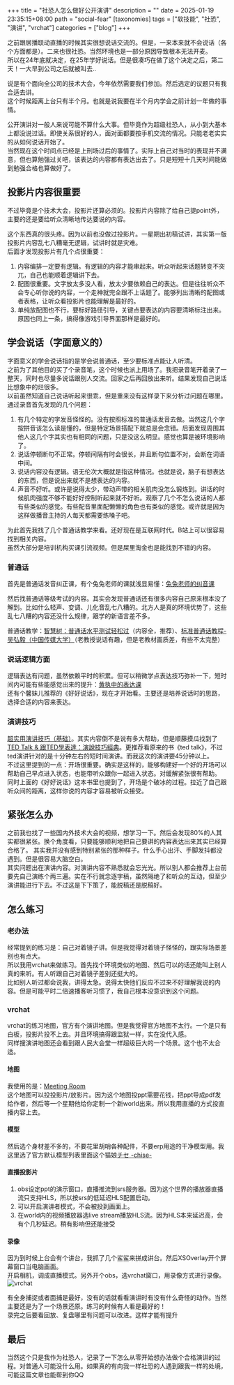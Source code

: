 +++
title = "社恐人怎么做好公开演讲"
description = ""
date = 2025-01-19 23:35:15+08:00
path = "social-fear"
[taxonomies]
tags = ["软技能", "社恐", "演讲", "vrchat"]
categories = ["blog"]
+++

之前跟居播联动直播的时候其实很想说话交流的。但是，一来本来就不会说话（各个方面都是）。二来也很社恐。当然环境也是一部分原因导致根本无法开麦。  
所以在24年底就决定，在25年学好说话。但是很凑巧在做了这个决定之后，第二天！一大早到公司之后就被叫去..

<!-- more -->

说是有个面向全公司的技术大会，今年依然需要我们参加。然后选定的议题只有我合适去讲。  
这个时候距离上台只有半个月。也就是说我要在半个月内学会之前计划一年做的事情。  

公开演讲对一般人来说可能不算什么大事。但毕竟作为超级社恐人，从小到大基本上都没说过话。即使关系很好的人，面对面都要按手机交流的情况。只能老老实实的从如何说话开始了。  
当然现在这个时间点已经是上刑场过后的事情了。实际上自己对当时的表现并不满意，但也算勉强过关吧，该表达的内容都有表达出去了。只是短短十几天时间能做到勉强合格也算做好了。  

## 投影片内容很重要

不过毕竟是个技术大会，投影片还算必须的。投影片内容除了给自己提point外，主要的还是要给听众清晰地传达要说的内容。  

这个东西真的很头疼。因为以前也没做过投影片。一星期出初稿试讲，其实第一版投影片内容乱七八糟毫无逻辑，试讲时就是灾难。  
后面才发现投影片有几个点很重要：  
1. 内容编排一定要有逻辑。有逻辑的内容才能串起来。听众听起来话题转变不突兀，自己也能顺着逻辑讲下去。  
2. 配图很重要。文字放太多没人看，放太少要依赖自己的表达。但是往往听众不会专心听你说的内容，一个走神就完全跟不上话题了。能够列出清晰的配图或者表格，让听众看投影片也能理解是最好的。  
3. 单纯放配图也不行，要标好路径引导，关键点要表达的内容要清晰标注出来。原因也同上一条，搞得像游戏引导界面那样是最好的。

## 学会说话（字面意义的）

字面意义的学会说话指的是学会说普通话，至少要标准点能让人听清。  
之前为了其他目的买了个录音笔，这个时候也派上用场了。我把录音笔开着录了一整天，同时也尽量多说话跟别人交流。回家之后再回放出来听。结果发现自己说话比想象中的烂很多。  
以前虽然知道自己说话听起来很乖，但是重来没有这样录下来分析过问题在哪里。通过录音首先发现的几个问题：  
1. 有几个特定的字发音怪怪的。没有按照标准的普通话发音去做。当然这几个字按拼音该怎么读是懂的，但是特定场景搭配下就总是会念错。后面发现周围其他人这几个字其实也有相同的问题，只是没这么明显。感觉也算是被环境影响了。  
2. 说话停顿断句不正常。停顿间隔有时会很长，并且断句位置不对，会断在词语中间。  
3. 说话内容没有逻辑。语无伦次大概就是指这种情况。也就是说，脑子有想表达的东西，但是说出来就不是想表达的内容。  
4. 声音不好听。或许是说得太少，带动声带的相关肌肉没怎么锻炼到。讲话的时候肌肉强度不够不能好好控制听起来就不好听。观察了几个不怎么说话的人都有些类似的感觉。有些配音里面配懒懒的角色也有类似的感觉。或许就是因为这样做播音主持的人每天都需要练嗓子吧。

为此首先我找了几个普通话教学来看。还好现在是互联网时代。B站上可以很容易找到相关内容。  
虽然大部分是培训机构买课引流视频。但是屎里淘金也是能找到不错的内容。  

### 普通话

首先是普通话发音纠正课，有个兔兔老师的课就浅显易懂：[兔兔老师的纠音课](https://www.bilibili.com/video/BV1zY4y1t7k4/?p=16)  

然后找普通话等级考试的内容。其实会发现普通话还有很多内容自己原来根本没了解到。比如什么轻声、变调、儿化音乱七八糟的。北方人是真的环境优势了，这些乱七八糟的内容还没什么规律，跟学的新语言差不多。  

普通话教学：[智慧树：普通话水平测试轻松过](https://www.bilibili.com/video/BV15K4y1V7CX/)（内容全，推荐）、[标准普通话教程-吴弘毅（中国传媒大学）](https://www.bilibili.com/video/BV1sE41197rV?p=2)（老教授说话有趣，但是老教材画质差，有些不太完整）  

### 说话逻辑方面

逻辑表达有问题，虽然依赖平时的积累。但可以稍微学点表达技巧弥补一下，短时间内可能有些能感觉出来的提升：[黄执中的表达课](https://www.bilibili.com/video/BV19Cz6YVEHN/)  
还有个馨妹儿推荐的《好好说话》，现在才开始看。主要还是培养说话时的思路，选择合适的内容来表达。

### 演讲技巧

[超实用演讲技巧（基础）](https://www.bilibili.com/video/BV1jE411c7aH/)。其实内容倒不是说有多大帮助，但是顺藤摸瓜找到了[TED Talk & 跟TED學表達：演說技巧經典](http://investarter.blogspot.com/2014/05/ted-talk.html)。更推荐看原来的书《ted talk》，不过ted演讲针对的是十分钟左右的短时间演讲。而我这次的演讲要45分钟以上。  
不过这里提到的一点：开场很重要。确实是这样的，能够构建好一个好的开场可以帮助自己早点进入状态，也能带听众跟你一起进入状态。对缓解紧张很有帮助。  
同时上面的《好好说话》这本书里也提到了，开场是个破冰的过程。拉近了自己跟听众间的距离，这样你说的内容才容易被听众接受。

## 紧张怎么办

之前我也找了一些国内外技术大会的视频，想学习一下。然后会发现80%的人其实都很紧张。换个角度看，只要能够顺利地把自己要讲的内容表达出来其实已经算合格了。
其实我并没有感到特别紧张的那种样子。什么手心出汗、手脚发抖都没遇到。但是很容易大脑空白。  
其实问题出在演讲内容。对演讲内容不熟悉就会忘光光。所以别人都会推荐上台前要先自己演练个两三遍。实在不行就念逐字稿，虽然隔绝了和听众的互动，但至少演讲能进行下去。不过这是下下策了，能脱稿还是脱稿好。  

## 怎么练习

### 老办法

经常提到的练习是：自己对着镜子讲。但是我觉得对着镜子怪怪的，跟实际场景差别也有点大。  
所以我用vrchat来做练习。首先找个环境类似的地图、然后可以的话还能叫上别人真的来听。有人听跟自己对着镜子差别还挺大的。  
比如别人听过都会说我，讲得太急。说得太快他们反应不过来不好理解我说的内容。但是可能平时二倍速播客听习惯了，我自己根本没意识到这个问题。  

### vrchat

vrchat的练习地图，官方有个演讲地图。但是我觉得官方地图不太行。一个是只有白板，投影片投不上去。并且环境搞得跟监狱一样，实在没代入感。  
同样搜演讲地图还会看到跟人民大会堂一样超级巨大的一个场景。这个也不太合适。  

#### 地图

我使用的是：[Meeting Room](https://vrchat.com/home/world/wrld_54965385-1674-473f-8cd0-5a78e6b6c500/info)  
这个地图可以投投影片/放影片。因为这个地图投ppt需要花钱，把ppt导成pdf发给作者，然后等一个星期他给你定制一个新world出来。所以我用直播的方式投直播内容上去。  

#### 模型

然后选个身材差不多的，不要花里胡哨各种配件，不要erp用途的干净模型用。我这里选了官方默认模型列表里面这个猫娘[チセ -chise-](https://vrchat.com/home/avatar/avtr_1fd00093-3161-46a3-9683-95e39a9c42a6)  

#### 直播投影片

1. obs设定ppt的演示窗口，直播推流到srs服务器。因为这个世界的播放器直播流只支持HLS，所以按srs的低延迟HLS配置启动。  
2. 可以开启演讲者模式，不会被投到画面上。  
3. 在world内的视频播放器选live stream播放HLS流。因为HLS本来延迟高，会有个几秒延迟。稍有影响但还能接受

#### 录像

因为到时候上台会有个讲台，我抓了几个鲨鲨来拼成讲台。然后XSOverlay开个屏幕窗口当电脑画面。  
开启相机，调成直播模式。另外开个obs，选vrchat窗口，用录像方式进行录像。  
![vrchat](vrchat.jpg)  

有全身捕捉或者面捕是最好，没有的话就看看演讲时有没有什么奇怪的动作。当然主要还是为了一个场景还原。练习的时候有人看是最好的！  
录完之后要看回放、复盘哪里有问题可以改进。这样才能有提升  

## 最后

当然这个只是我作为社恐人，记录了一下怎么从零开始想办法做个合格演讲的过程。对普通人可能没什么用。如果真的有向我一样社恐的人遇到跟我一样的处境，可能这篇文章也能帮到你QQ
